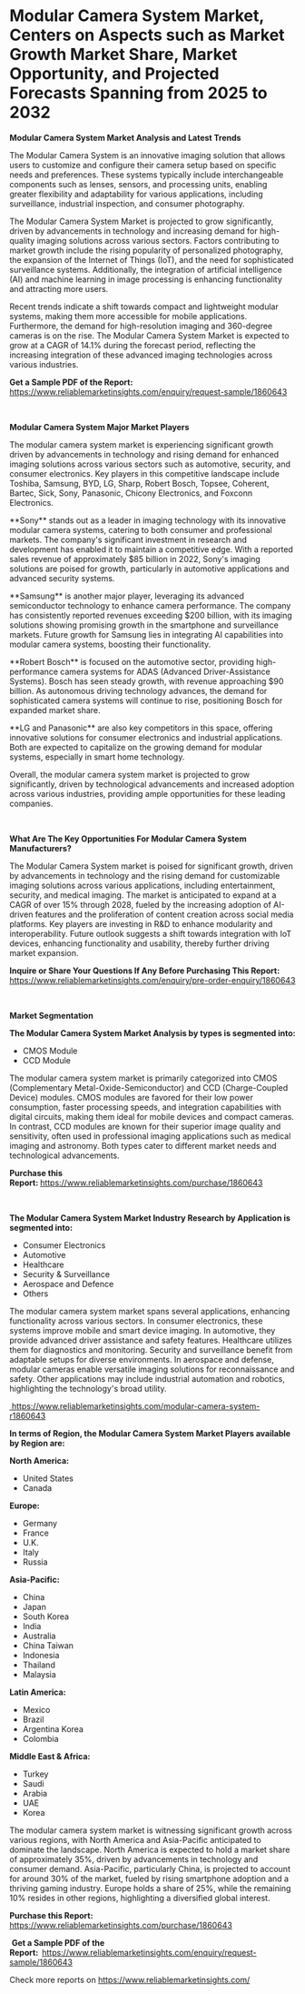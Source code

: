 <p><h1>Modular Camera System Market, Centers on Aspects such as Market Growth Market Share, Market Opportunity, and Projected Forecasts Spanning from 2025 to 2032</h1></p><p><strong>Modular Camera System Market Analysis and Latest Trends</strong></p>
<p><p>The Modular Camera System is an innovative imaging solution that allows users to customize and configure their camera setup based on specific needs and preferences. These systems typically include interchangeable components such as lenses, sensors, and processing units, enabling greater flexibility and adaptability for various applications, including surveillance, industrial inspection, and consumer photography.</p><p>The Modular Camera System Market is projected to grow significantly, driven by advancements in technology and increasing demand for high-quality imaging solutions across various sectors. Factors contributing to market growth include the rising popularity of personalized photography, the expansion of the Internet of Things (IoT), and the need for sophisticated surveillance systems. Additionally, the integration of artificial intelligence (AI) and machine learning in image processing is enhancing functionality and attracting more users.</p><p>Recent trends indicate a shift towards compact and lightweight modular systems, making them more accessible for mobile applications. Furthermore, the demand for high-resolution imaging and 360-degree cameras is on the rise. The Modular Camera System Market is expected to grow at a CAGR of 14.1% during the forecast period, reflecting the increasing integration of these advanced imaging technologies across various industries.</p></p>
<p><strong>Get a Sample PDF of the Report:&nbsp;</strong> <a href="https://www.reliablemarketinsights.com/enquiry/request-sample/1860643?utm_campaign=2669&utm_medium=2&utm_source=Github&utm_content=ia&utm_term=06042025&utm_id=modular-camera-system">https://www.reliablemarketinsights.com/enquiry/request-sample/1860643</a></p>
<p>&nbsp;</p>
<p><strong>Modular Camera System Major Market Players</strong></p>
<p><p>The modular camera system market is experiencing significant growth driven by advancements in technology and rising demand for enhanced imaging solutions across various sectors such as automotive, security, and consumer electronics. Key players in this competitive landscape include Toshiba, Samsung, BYD, LG, Sharp, Robert Bosch, Topsee, Coherent, Bartec, Sick, Sony, Panasonic, Chicony Electronics, and Foxconn Electronics.</p><p>**Sony** stands out as a leader in imaging technology with its innovative modular camera systems, catering to both consumer and professional markets. The company's significant investment in research and development has enabled it to maintain a competitive edge. With a reported sales revenue of approximately $85 billion in 2022, Sony's imaging solutions are poised for growth, particularly in automotive applications and advanced security systems.</p><p>**Samsung** is another major player, leveraging its advanced semiconductor technology to enhance camera performance. The company has consistently reported revenues exceeding $200 billion, with its imaging solutions showing promising growth in the smartphone and surveillance markets. Future growth for Samsung lies in integrating AI capabilities into modular camera systems, boosting their functionality.</p><p>**Robert Bosch** is focused on the automotive sector, providing high-performance camera systems for ADAS (Advanced Driver-Assistance Systems). Bosch has seen steady growth, with revenue approaching $90 billion. As autonomous driving technology advances, the demand for sophisticated camera systems will continue to rise, positioning Bosch for expanded market share.</p><p>**LG and Panasonic** are also key competitors in this space, offering innovative solutions for consumer electronics and industrial applications. Both are expected to capitalize on the growing demand for modular systems, especially in smart home technology.</p><p>Overall, the modular camera system market is projected to grow significantly, driven by technological advancements and increased adoption across various industries, providing ample opportunities for these leading companies.</p></p>
<p>&nbsp;</p>
<p><strong>What Are The Key Opportunities For Modular Camera System Manufacturers?</strong></p>
<p><p>The Modular Camera System market is poised for significant growth, driven by advancements in technology and the rising demand for customizable imaging solutions across various applications, including entertainment, security, and medical imaging. The market is anticipated to expand at a CAGR of over 15% through 2028, fueled by the increasing adoption of AI-driven features and the proliferation of content creation across social media platforms. Key players are investing in R&D to enhance modularity and interoperability. Future outlook suggests a shift towards integration with IoT devices, enhancing functionality and usability, thereby further driving market expansion.</p></p>
<p><strong>Inquire or Share Your Questions If Any Before Purchasing This Report:</strong> <a href="https://www.reliablemarketinsights.com/enquiry/pre-order-enquiry/1860643?utm_campaign=2669&utm_medium=2&utm_source=Github&utm_content=ia&utm_term=06042025&utm_id=modular-camera-system">https://www.reliablemarketinsights.com/enquiry/pre-order-enquiry/1860643</a></p>
<p>&nbsp;</p>
<p><strong>Market Segmentation</strong></p>
<p><strong>The Modular Camera System Market Analysis by types is segmented into:</strong></p>
<p><ul><li>CMOS Module</li><li>CCD Module</li></ul></p>
<p><p>The modular camera system market is primarily categorized into CMOS (Complementary Metal-Oxide-Semiconductor) and CCD (Charge-Coupled Device) modules. CMOS modules are favored for their low power consumption, faster processing speeds, and integration capabilities with digital circuits, making them ideal for mobile devices and compact cameras. In contrast, CCD modules are known for their superior image quality and sensitivity, often used in professional imaging applications such as medical imaging and astronomy. Both types cater to different market needs and technological advancements.</p></p>
<p><strong>Purchase this Report:&nbsp;</strong><a href="https://www.reliablemarketinsights.com/purchase/1860643?utm_campaign=2669&utm_medium=2&utm_source=Github&utm_content=ia&utm_term=06042025&utm_id=modular-camera-system">https://www.reliablemarketinsights.com/purchase/1860643</a></p>
<p>&nbsp;</p>
<p><strong>The Modular Camera System Market Industry Research by Application is segmented into:</strong></p>
<p><ul><li>Consumer Electronics</li><li>Automotive</li><li>Healthcare</li><li>Security & Surveillance</li><li>Aerospace and Defence</li><li>Others</li></ul></p>
<p><p>The modular camera system market spans several applications, enhancing functionality across various sectors. In consumer electronics, these systems improve mobile and smart device imaging. In automotive, they provide advanced driver assistance and safety features. Healthcare utilizes them for diagnostics and monitoring. Security and surveillance benefit from adaptable setups for diverse environments. In aerospace and defense, modular cameras enable versatile imaging solutions for reconnaissance and safety. Other applications may include industrial automation and robotics, highlighting the technology's broad utility.</p></p>
<p><a href="https://www.reliablemarketinsights.com/modular-camera-system-r1860643?utm_campaign=2669&utm_medium=2&utm_source=Github&utm_content=ia&utm_term=06042025&utm_id=modular-camera-system">&nbsp;https://www.reliablemarketinsights.com/modular-camera-system-r1860643</a></p>
<p><strong>In terms of Region, the Modular Camera System Market Players available by Region are:</strong></p>
<p>
    <p> <strong> North America: </strong>
        <ul>
            <li>United States</li>
            <li>Canada</li>
        </ul>
        </p> 
    <p> <strong> Europe: </strong>
        <ul>
            <li>Germany</li>
            <li>France</li>
            <li>U.K.</li>
            <li>Italy</li>
            <li>Russia</li>
        </ul>
        </p> 
    <p> <strong> Asia-Pacific: </strong>
        <ul>
            <li>China</li>
            <li>Japan</li>
            <li>South Korea</li>
            <li>India</li>
            <li>Australia</li>
            <li>China Taiwan</li>
            <li>Indonesia</li>
            <li>Thailand</li>
            <li>Malaysia</li>
        </ul>
        </p> 
    <p> <strong> Latin America: </strong>
        <ul>
            <li>Mexico</li>
            <li>Brazil</li>
            <li>Argentina Korea</li>
            <li>Colombia</li>
        </ul>
        </p> 
    <p> <strong> Middle East & Africa: </strong>
        <ul>
            <li>Turkey</li>
            <li>Saudi</li>
            <li>Arabia</li>
            <li>UAE</li>
            <li>Korea</li>
        </ul>
    </p>
    </p>
<p><p>The modular camera system market is witnessing significant growth across various regions, with North America and Asia-Pacific anticipated to dominate the landscape. North America is expected to hold a market share of approximately 35%, driven by advancements in technology and consumer demand. Asia-Pacific, particularly China, is projected to account for around 30% of the market, fueled by rising smartphone adoption and a thriving gaming industry. Europe holds a share of 25%, while the remaining 10% resides in other regions, highlighting a diversified global interest.</p></p>
<p><strong>Purchase this Report: </strong><a href="https://www.reliablemarketinsights.com/purchase/1860643?utm_campaign=2669&utm_medium=2&utm_source=Github&utm_content=ia&utm_term=06042025&utm_id=modular-camera-system">https://www.reliablemarketinsights.com/purchase/1860643</a></p>
<p>&nbsp;<strong>Get a Sample PDF of the Report:&nbsp;&nbsp;</strong><a href="https://www.reliablemarketinsights.com/enquiry/request-sample/1860643?utm_campaign=2669&utm_medium=2&utm_source=Github&utm_content=ia&utm_term=06042025&utm_id=modular-camera-system">https://www.reliablemarketinsights.com/enquiry/request-sample/1860643</a></p>
<p><strong></strong></p>
<p>Check more reports on <a href="https://www.reliablemarketinsights.com/?utm_campaign=2669&utm_medium=2&utm_source=Github&utm_content=ia&utm_term=06042025&utm_id=modular-camera-system">https://www.reliablemarketinsights.com/</a></p>